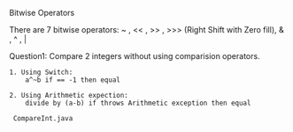 Bitwise Operators

 There are 7 bitwise operators: ~ , << , >> , >>> (Right Shift with Zero fill), & , ^ , |

Question1: Compare 2 integers without using comparision operators.

	1. Using Switch:
		a^~b if == -1 then equal

	2. Using Arithmetic expection:
		divide by (a-b) if throws Arithmetic exception then equal 

	 CompareInt.java 